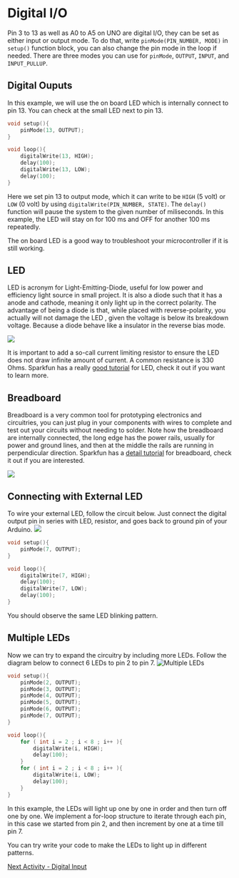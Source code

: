 # Digital I/O
Pin 3 to 13 as well as A0 to A5 on UNO are digital I/O, they can be set as either input or output mode. To do that, write `pinMode(PIN_NUMBER, MODE)` in `setup()` function block, you can also change the pin mode in the loop if needed. There are three modes you can use for `pinMode`, `OUTPUT`, `INPUT`, and `INPUT_PULLUP`.

## Digital Ouputs

In this example, we will use the on board LED which is internally connect to pin 13. You can check at the small LED next to pin 13.
```C
void setup(){
    pinMode(13, OUTPUT);
}

void loop(){
    digitalWrite(13, HIGH);
    delay(100);
    digitalWrite(13, LOW);
    delay(100);
}
```
Here we set pin 13 to output mode, which it can write to be `HIGH` (5 volt) or `LOW` (0 volt) by using `digitalWrite(PIN_NUMBER, STATE)`. The `delay()` function will pause the system to the given number of miliseconds. In this example, the LED will stay on for 100 ms and OFF for another 100 ms repeatedly.

The on board LED is a good way to troubleshoot your microcontroller if it is still working. 

## LED
LED is acronym for Light-Emitting-Diode, useful for low power and efficiency light source in small project. It is also a diode such that it has a anode and cathode, meaning it only light up in the correct polarity. The advantage of being a diode is that, while placed with reverse-polarity, you actually will not damage the LED , given the voltage is below its breakdown voltage. Because a diode behave like a insulator in the reverse bias mode.

![](https://cdn.sparkfun.com/assets/c/5/7/2/7/51f1c87ace395fea20000004.png)

It is important to add a so-call current limiting resistor to ensure the LED does not draw infinite amount of current. A common resistance is 330 Ohms. Sparkfun has a really [good tutorial](https://learn.sparkfun.com/tutorials/light-emitting-diodes-leds/all) for LED, check it out if you want to learn more.

## Breadboard
Breadboard is a very common tool for prototyping electronics and circuitries, you can just plug in your components with wires to complete and test out your circuits without needing to solder. Note how the breadboard are internally connected, the long edge has the power rails, usually for power and ground lines, and then at the middle the rails are running in perpendicular direction. Sparkfun has a [detail tutorial](https://learn.sparkfun.com/tutorials/how-to-use-a-breadboard/all) for breadboard, check it out if you are interested.

![](http://wiring.org.co/learning/tutorials/breadboard/imgs/breadboard-02.jpg)

## Connecting with External LED
To wire your external LED, follow the circuit below. Just connect the digital output pin in series with LED, resistor, and goes back to ground pin of your Arduino.
![](https://cdn.instructables.com/F60/IZJJ/I8ZQZMO9/F60IZJJI8ZQZMO9.LARGE.jpg?auto=webp&&frame=1&fit=bounds) 

```C
void setup(){
    pinMode(7, OUTPUT);
}

void loop(){
    digitalWrite(7, HIGH);
    delay(100);
    digitalWrite(7, LOW);
    delay(100);
}
```
You should observe the same LED blinking pattern.

## Multiple LEDs
Now we can try to expand the circuitry by including more LEDs. Follow the diagram below to connect 6 LEDs to pin 2 to pin 7.
![](https://www.arduino.cc/en/uploads/Tutorial/forLoop_bb.png "Multiple LEDs")

```C
void setup(){
    pinMode(2, OUTPUT);
    pinMode(3, OUTPUT);
    pinMode(4, OUTPUT);
    pinMode(5, OUTPUT);
    pinMode(6, OUTPUT);
    pinMode(7, OUTPUT);
}

void loop(){
    for ( int i = 2 ; i < 8 ; i++ ){
        digitalWrite(i, HIGH);
        delay(100);
    }
    for ( int i = 2 ; i < 8 ; i++ ){
        digitalWrite(i, LOW);
        delay(100);
    }
}
```

In this example, the LEDs will light up one by one in order and then turn off one by one. We implement a for-loop structure to iterate through each pin, in this case we started from pin 2, and then increment by one at a time till pin 7.

You can try write your code to make the LEDs to light up in different patterns.

[Next Activity - Digital Input](https://github.com/unl-robotic/arduino101/edit/master/tutorial1b-digital-input.md)
